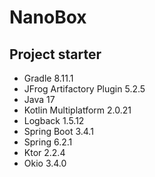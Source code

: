 # NanoBox

## Project starter

* Gradle 8.11.1
* JFrog Artifactory Plugin 5.2.5
* Java 17
* Kotlin Multiplatform 2.0.21
* Logback 1.5.12
* Spring Boot 3.4.1
* Spring 6.2.1
* Ktor 2.2.4
* Okio 3.4.0
